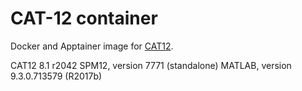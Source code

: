 # CAT-12 container

Docker and Apptainer image for [CAT12](https://neuro-jena.github.io/cat/).

CAT12 8.1 r2042
SPM12, version 7771 (standalone)
MATLAB, version 9.3.0.713579 (R2017b)
